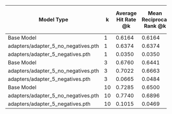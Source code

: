 | Model Type                          | k   | Average Hit Rate @k | Mean Reciprocal Rank @k | Mean Average Precision @k | Average NDCG @k |
| ----------------------------------- | --- | ------------------- | ----------------------- | ------------------------- | --------------- |
| Base Model                          | 1   | 0.6164              | 0.6164                  | 0.6164                    | 0.6164          |
| adapters/adapter_5_no_negatives.pth | 1   | 0.6374              | 0.6374                  | 0.6374                    | 0.6374          |
| adapters/adapter_5_negatives.pth    | 1   | 0.0350              | 0.0350                  | 0.0350                    | 0.0350          |
| Base Model                          | 3   | 0.6760              | 0.6441                  | 0.6441                    | 0.6524          |
| adapters/adapter_5_no_negatives.pth | 3   | 0.7022              | 0.6663                  | 0.6663                    | 0.6756          |
| adapters/adapter_5_negatives.pth    | 3   | 0.0665              | 0.0484                  | 0.0484                    | 0.0550          |
| Base Model                          | 10  | 0.7285              | 0.6500                  | 0.6500                    | 0.6689          |
| adapters/adapter_5_no_negatives.pth | 10  | 0.7740              | 0.6896                  | 0.6896                    | 0.7100          |
| adapters/adapter_5_negatives.pth    | 10  | 0.1015              | 0.0469                  | 0.0469                    | 0.0658          |
